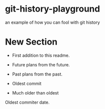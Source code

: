 # git-history-playground
an example of how you can fool with git history

# New Section

* First addition to this readme.
* Future plans from the future.
* Past plans from the past.

* Oldest commit
* Much older than oldest

Oldest commiter date.
